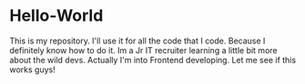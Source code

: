 # Hello-World
This is my repository. I'll use it for all the code that I code. Because I definitely know how to do it. 
Im a Jr IT recruiter learning a little bit more about the wild devs. Actually I'm into Frontend developing. 
Let me see if this works guys!
